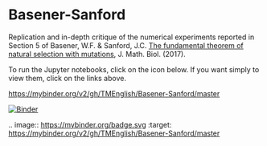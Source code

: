 # Basener-Sanford

Replication and in-depth critique of the numerical experiments reported in Section 5 of Basener, W.F. & Sanford, J.C. [The fundamental theorem of natural selection with mutations](https://doi.org/10.1007/s00285-017-1190-x), J. Math. Biol. (2017).

To run the Jupyter notebooks, click on the icon below. If you want simply to view them, click on the links above.

https://mybinder.org/v2/gh/TMEnglish/Basener-Sanford/master

[![Binder](https://mybinder.org/badge.svg)](https://mybinder.org/v2/gh/TMEnglish/Basener-Sanford/master)

.. image:: https://mybinder.org/badge.svg :target: https://mybinder.org/v2/gh/TMEnglish/Basener-Sanford/master
